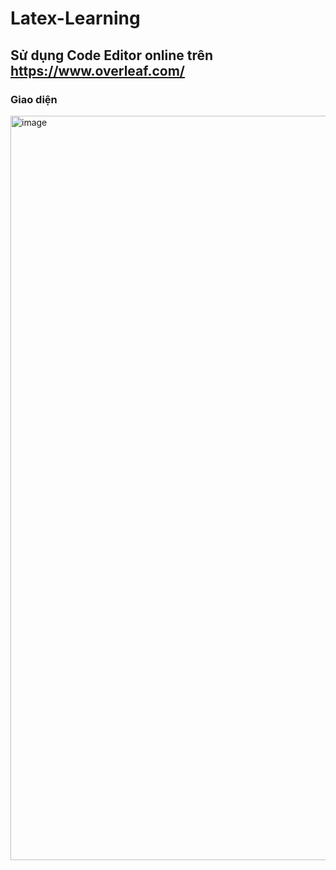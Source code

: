# Latex-Learning

## Sử dụng Code Editor online trên https://www.overleaf.com/

### Giao diện

<img width="3839" height="1191" alt="image" src="https://github.com/user-attachments/assets/867de6fb-6721-4722-93d7-b75920e27675" />
